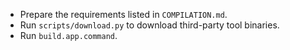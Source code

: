 - Prepare the requirements listed in `COMPILATION.md`.
- Run `scripts/download.py` to download third-party tool binaries.
- Run `build.app.command`.

